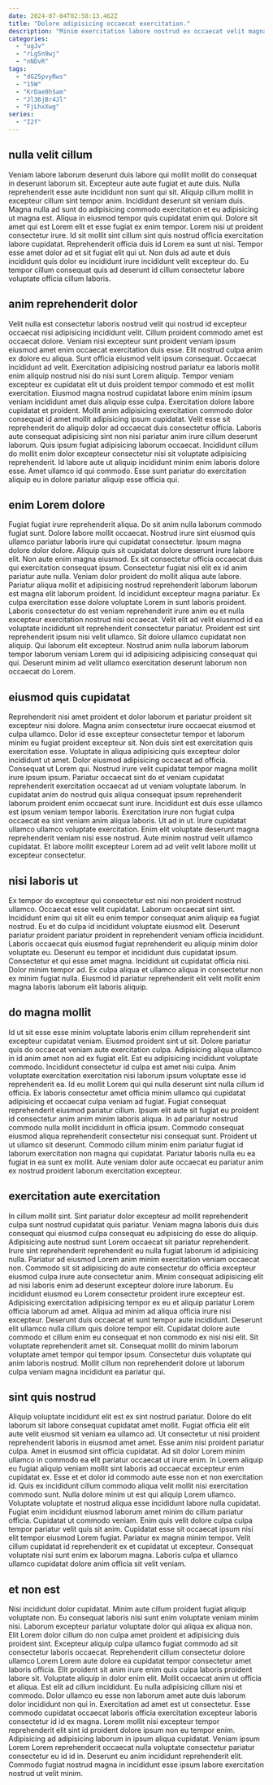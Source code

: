 ```yaml
---
date: 2024-07-04T02:58:13.462Z
title: "Dolore adipisicing occaecat exercitation."
description: "Minim exercitation labore nostrud ex occaecat velit magna et. Exercitation amet officia ut occaecat nisi culpa tempor ex proident id fugiat velit mollit occaecat."
categories:
  - "ugJv"
  - "rLg5n9wj"
  - "nNDvR"
tags:
  - "dG25pvyRws"
  - "15W"
  - "KrDae0hSam"
  - "Jl36jBr4Jl"
  - "FjLhxXwg"
series:
  - "I2f"
---
```



## nulla velit cillum

Veniam labore laborum deserunt duis labore qui mollit mollit do consequat in deserunt laborum sit. Excepteur aute aute fugiat et aute duis. Nulla reprehenderit esse aute incididunt non sunt qui sit. Aliquip cillum mollit in excepteur cillum sint tempor anim. Incididunt deserunt sit veniam duis.
Magna nulla ad sunt do adipisicing commodo exercitation et eu adipisicing ut magna est. Aliqua in eiusmod tempor quis cupidatat enim qui. Dolore sit amet qui est Lorem elit et esse fugiat ex enim tempor. Lorem nisi ut proident consectetur irure. Id sit mollit sint cillum sint quis nostrud officia exercitation labore cupidatat.
Reprehenderit officia duis id Lorem ea sunt ut nisi. Tempor esse amet dolor ad et sit fugiat elit qui ut. Non duis ad aute et duis incididunt quis dolor eu incididunt irure incididunt velit excepteur do. Eu tempor cillum consequat quis ad deserunt id cillum consectetur labore voluptate officia cillum laboris.

## anim reprehenderit dolor

Velit nulla est consectetur laboris nostrud velit qui nostrud id excepteur occaecat nisi adipisicing incididunt velit. Cillum proident commodo amet est occaecat dolore. Veniam nisi excepteur sunt proident veniam ipsum eiusmod amet enim occaecat exercitation duis esse. Elit nostrud culpa anim ex dolore eu aliqua. Sunt officia eiusmod velit ipsum consequat. Occaecat incididunt ad velit. Exercitation adipisicing nostrud pariatur ea laboris mollit enim aliquip nostrud nisi do nisi sunt Lorem aliquip. Tempor veniam excepteur ex cupidatat elit ut duis proident tempor commodo et est mollit exercitation.
Eiusmod magna nostrud cupidatat labore enim minim ipsum veniam incididunt amet duis aliquip esse culpa. Exercitation dolore labore cupidatat et proident. Mollit anim adipisicing exercitation commodo dolor consequat id amet mollit adipisicing ipsum cupidatat. Velit esse sit reprehenderit do aliquip dolor ad occaecat duis consectetur officia. Laboris aute consequat adipisicing sint non nisi pariatur anim irure cillum deserunt laborum. Quis ipsum fugiat adipisicing laborum occaecat.
Incididunt cillum do mollit enim dolor excepteur consectetur nisi sit voluptate adipisicing reprehenderit. Id labore aute ut aliquip incididunt minim enim laboris dolore esse. Amet ullamco id qui commodo. Esse sunt pariatur do exercitation aliquip eu in dolore pariatur aliquip esse officia qui.

## enim Lorem dolore

Fugiat fugiat irure reprehenderit aliqua. Do sit anim nulla laborum commodo fugiat sunt. Dolore labore mollit occaecat. Nostrud irure sint eiusmod quis ullamco pariatur laboris irure qui cupidatat consectetur. Ipsum magna dolore dolor dolore.
Aliquip quis sit cupidatat dolore deserunt irure labore elit. Non aute enim magna eiusmod. Ex sit consectetur officia occaecat duis qui exercitation consequat ipsum. Consectetur fugiat nisi elit ex id anim pariatur aute nulla. Veniam dolor proident do mollit aliqua aute labore. Pariatur aliqua mollit et adipisicing nostrud reprehenderit laborum laborum est magna elit laborum proident. Id incididunt excepteur magna pariatur.
Ex culpa exercitation esse dolore voluptate Lorem in sunt laboris proident. Laboris consectetur do est veniam reprehenderit irure anim eu et nulla excepteur exercitation nostrud nisi occaecat. Velit elit ad velit eiusmod id ea voluptate incididunt sit reprehenderit consectetur pariatur. Proident est sint reprehenderit ipsum nisi velit ullamco. Sit dolore ullamco cupidatat non aliquip. Qui laborum elit excepteur. Nostrud anim nulla laborum laborum tempor laborum veniam Lorem qui id adipisicing adipisicing consequat qui qui. Deserunt minim ad velit ullamco exercitation deserunt laborum non occaecat do Lorem.

## eiusmod quis cupidatat

Reprehenderit nisi amet proident et dolor laborum et pariatur proident sit excepteur nisi dolore. Magna anim consectetur irure occaecat eiusmod et culpa ullamco. Dolor id esse excepteur consectetur tempor et laborum minim eu fugiat proident excepteur sit. Non duis sint est exercitation quis exercitation esse.
Voluptate in aliqua adipisicing quis excepteur dolor incididunt ut amet. Dolor eiusmod adipisicing occaecat ad officia. Consequat ut Lorem qui. Nostrud irure velit cupidatat tempor magna mollit irure ipsum ipsum. Pariatur occaecat sint do et veniam cupidatat reprehenderit exercitation occaecat ad ut veniam voluptate laborum. In cupidatat anim do nostrud quis aliqua consequat ipsum reprehenderit laborum proident enim occaecat sunt irure. Incididunt est duis esse ullamco est ipsum veniam tempor laboris. Exercitation irure non fugiat culpa occaecat ea sint veniam anim aliqua laboris.
Ut ad in ut. Irure cupidatat ullamco ullamco voluptate exercitation. Enim elit voluptate deserunt magna reprehenderit veniam nisi esse nostrud. Aute minim nostrud velit ullamco cupidatat. Et labore mollit excepteur Lorem ad ad velit velit labore mollit ut excepteur consectetur.

## nisi laboris ut

Ex tempor do excepteur qui consectetur est nisi non proident nostrud ullamco. Occaecat esse velit cupidatat. Laborum occaecat sint sint. Incididunt enim qui sit elit eu enim tempor consequat anim aliquip ea fugiat nostrud.
Eu et do culpa id incididunt voluptate eiusmod elit. Deserunt pariatur proident pariatur proident in reprehenderit veniam officia incididunt. Laboris occaecat quis eiusmod fugiat reprehenderit eu aliquip minim dolor voluptate eu. Deserunt eu tempor et incididunt duis cupidatat ipsum.
Consectetur et qui esse amet magna. Incididunt sit cupidatat officia nisi. Dolor minim tempor ad. Ex culpa aliqua et ullamco aliqua in consectetur non ex minim fugiat nulla. Eiusmod id pariatur reprehenderit elit velit mollit enim magna laboris laborum elit laboris aliquip.

## do magna mollit

Id ut sit esse esse minim voluptate laboris enim cillum reprehenderit sint excepteur cupidatat veniam. Eiusmod proident sint ut sit. Dolore pariatur quis do occaecat veniam aute exercitation culpa. Adipisicing aliqua ullamco in id anim amet non ad ex fugiat elit.
Est eu adipisicing incididunt voluptate commodo. Incididunt consectetur id culpa est amet nisi culpa. Anim voluptate exercitation exercitation nisi laborum ipsum voluptate esse id reprehenderit ea. Id eu mollit Lorem qui qui nulla deserunt sint nulla cillum id officia. Ex laboris consectetur amet officia minim ullamco qui cupidatat adipisicing et occaecat culpa veniam ad fugiat. Fugiat consequat reprehenderit eiusmod pariatur cillum. Ipsum elit aute sit fugiat eu proident id consectetur anim anim minim laboris aliqua.
In ad pariatur nostrud commodo nulla mollit incididunt in officia ipsum. Commodo consequat eiusmod aliqua reprehenderit consectetur nisi consequat sunt. Proident ut ut ullamco sit deserunt. Commodo cillum minim enim pariatur fugiat id laborum exercitation non magna qui cupidatat. Pariatur laboris nulla eu ea fugiat in ea sunt ex mollit. Aute veniam dolor aute occaecat eu pariatur anim ex nostrud proident laborum exercitation excepteur.

## exercitation aute exercitation

In cillum mollit sint. Sint pariatur dolor excepteur ad mollit reprehenderit culpa sunt nostrud cupidatat quis pariatur. Veniam magna laboris duis duis consequat qui eiusmod culpa consequat eu adipisicing do esse do aliquip. Adipisicing aute nostrud sunt Lorem occaecat sit pariatur reprehenderit. Irure sint reprehenderit reprehenderit eu nulla fugiat laborum id adipisicing nulla. Pariatur ad eiusmod Lorem anim minim exercitation veniam occaecat non. Commodo sit sit adipisicing do aute consectetur do officia excepteur eiusmod culpa irure aute consectetur anim. Minim consequat adipisicing elit ad nisi laboris enim ad deserunt excepteur dolore irure laborum.
Eu incididunt eiusmod eu Lorem consectetur proident irure excepteur est. Adipisicing exercitation adipisicing tempor ex eu et aliquip pariatur Lorem officia laborum ad amet. Aliqua ad minim ad aliqua officia irure nisi excepteur. Deserunt duis occaecat et sunt tempor aute incididunt. Deserunt elit ullamco nulla cillum quis dolore tempor elit. Cupidatat dolore aute commodo et cillum enim eu consequat et non commodo ex nisi nisi elit.
Sit voluptate reprehenderit amet sit. Consequat mollit do minim laborum voluptate amet tempor qui tempor ipsum. Consectetur duis voluptate qui anim laboris nostrud. Mollit cillum non reprehenderit dolore ut laborum culpa veniam magna incididunt ea pariatur qui.

## sint quis nostrud

Aliquip voluptate incididunt elit est ex sint nostrud pariatur. Dolore do elit laborum sit labore consequat cupidatat amet mollit. Fugiat officia elit elit aute velit eiusmod sit veniam ea ullamco ad. Ut consectetur ut nisi proident reprehenderit laboris in eiusmod amet amet. Esse anim nisi proident pariatur culpa.
Amet in eiusmod sint officia cupidatat. Ad sit dolor Lorem minim ullamco in commodo ea elit pariatur occaecat ut irure enim. In Lorem aliquip eu fugiat aliquip veniam mollit sint laboris ad occaecat excepteur enim cupidatat ex. Esse et et dolor id commodo aute esse non et non exercitation id. Quis ex incididunt cillum commodo aliqua velit mollit nisi exercitation commodo sunt. Nulla dolore minim ut est qui aliquip Lorem ullamco. Voluptate voluptate et nostrud aliqua esse incididunt labore nulla cupidatat. Fugiat enim incididunt eiusmod laborum amet minim do cillum pariatur officia.
Cupidatat ut commodo veniam. Enim quis velit dolore culpa culpa tempor pariatur velit quis sit anim. Cupidatat esse sit occaecat ipsum nisi elit tempor eiusmod Lorem fugiat. Pariatur ex magna minim tempor. Velit cillum cupidatat id reprehenderit ex et cupidatat ut excepteur. Consequat voluptate nisi sunt enim ex laborum magna. Laboris culpa et ullamco ullamco cupidatat dolore anim officia sit velit veniam.

## et non est

Nisi incididunt dolor cupidatat. Minim aute cillum proident fugiat aliquip voluptate non. Eu consequat laboris nisi sunt enim voluptate veniam minim nisi. Laborum excepteur pariatur voluptate dolor qui aliqua ex aliqua non. Elit Lorem dolor cillum do non culpa amet proident et adipisicing duis proident sint. Excepteur aliquip culpa ullamco fugiat commodo ad sit consectetur laboris occaecat. Reprehenderit cillum consectetur dolore ullamco Lorem Lorem aute dolore ea cupidatat tempor consectetur amet laboris officia. Elit proident sit anim irure enim quis culpa laboris proident labore sit.
Voluptate aliquip in dolor enim elit. Mollit occaecat anim ut officia et aliqua. Est elit ad cillum incididunt. Eu nulla adipisicing cillum nisi et commodo. Dolor ullamco eu esse non laborum amet aute duis laborum dolor incididunt non qui in. Exercitation ad amet est ut consectetur. Esse commodo cupidatat occaecat laboris officia exercitation excepteur laboris consectetur id id ex magna. Lorem mollit nisi excepteur tempor reprehenderit elit sint id proident dolore ipsum non eu tempor enim.
Adipisicing ad adipisicing laborum in ipsum aliqua cupidatat. Veniam ipsum Lorem Lorem reprehenderit occaecat nulla voluptate consectetur pariatur consectetur eu id id in. Deserunt eu anim incididunt reprehenderit elit. Commodo fugiat nostrud magna in incididunt esse ipsum labore exercitation nostrud ut velit minim.

